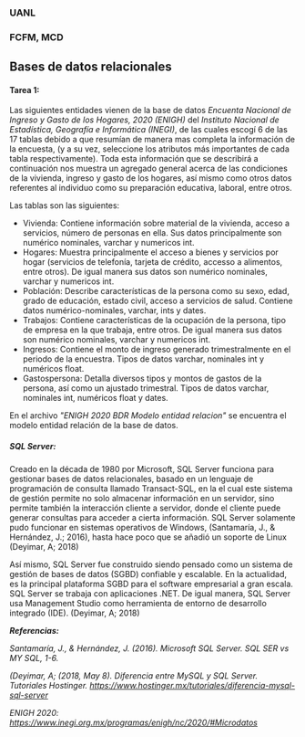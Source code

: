 ### UANL
### FCFM, MCD

## Bases de datos relacionales

#### Tarea 1:

Las siguientes entidades vienen de la base de datos *Encuenta Nacional de Ingreso y Gasto de los Hogares, 2020 (ENIGH)* del  *Instituto Nacional de Estadística, Geografía e Informática (INEGI)*, de las cuales escogí 6 de las 17 tablas debido a que resumían de manera mas completa la información de la encuesta, (y a su vez, seleccione los atributos más importantes de cada tabla respectivamente). Toda esta información que se describirá a continuación nos muestra un agregado general acerca de las condiciones de la vivienda, ingreso y gasto de los hogares, así mismo como otros datos referentes al individuo como su preparación educativa, laboral, entre otros.

Las tablas son las siguientes:
- Vivienda:  Contiene información sobre material de la vivienda, acceso a servicios, número de personas en ella. Sus datos principalmente son numérico nominales, varchar y numericos int.
- Hogares: Muestra principalmente el acceso a bienes y servicios por hogar (servicios de telefonía, tarjeta de crédito, accesso a alimentos, entre otros). De igual manera sus datos son numérico nominales, varchar y numericos int.
- Población: Describe características de la persona como su sexo, edad, grado de educación, estado civil, acceso a servicios de salud. Contiene datos numérico-nominales, varchar, ints y dates.
- Trabajos: Contiene características de la ocupación de la persona, tipo de empresa en la que trabaja, entre otros. De igual manera sus datos son numérico nominales, varchar y numericos int.
- Ingresos: Contiene el monto de ingreso generado trimestralmente en el periodo de la encuestra. Tipos de datos varchar, nominales int y numéricos float.
- Gastospersona: Detalla diversos tipos y montos de gastos de la persona, así como un ajustado trimestral. Tipos de datos varchar, nominales int, numéricos float y dates.


En el archivo *"ENIGH 2020 BDR Modelo entidad relacion"* se encuentra el modelo entidad relación de la base de datos.



##### SQL Server:

Creado en la década de 1980 por Microsoft, SQL Server funciona para gestionar bases de datos relacionales, basado en un lenguaje de programación de consulta llamado Transact-SQL, en la el cual este sistema de gestión permite no solo almacenar información en un servidor, sino permite también la interacción cliente a servidor, donde el cliente puede generar consultas para acceder a cierta información. SQL Server solamente pudo funcionar en sistemas operativos de Windows, (Santamaría, J., & Hernández, J.; 2016), hasta hace poco que se añadió un soporte de Linux (Deyimar, A; 2018)

Así mismo, SQL Server fue construido siendo pensado como un sistema de gestión de bases de datos (SGBD) confiable y escalable. En la actualidad, es la principal plataforma SGBD para el software empresarial a gran escala. SQL Server se trabaja con aplicaciones .NET. De igual manera, SQL Server usa Management Studio como herramienta de entorno de desarrollo integrado (IDE). (Deyimar, A; 2018)






***Referencias:***

*Santamaría, J., & Hernández, J. (2016). Microsoft SQL Server. SQL SER vs MY SQL, 1-6.*

*(Deyimar, A; (2018, May 8). Diferencia entre MySQL y SQL Server. Tutoriales Hostinger. https://www.hostinger.mx/tutoriales/diferencia-mysql-sql-server*

*ENIGH 2020: https://www.inegi.org.mx/programas/enigh/nc/2020/#Microdatos*



